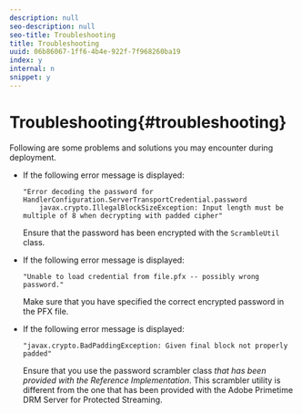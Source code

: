 ```yaml
---
description: null
seo-description: null
seo-title: Troubleshooting
title: Troubleshooting
uuid: 06b86067-1ff6-4b4e-922f-7f968260ba19
index: y
internal: n
snippet: y
---
```


# Troubleshooting{#troubleshooting}

Following are some problems and solutions you may encounter during deployment.

* If the following error message is displayed: 

  ```
  "Error decoding the password for HandlerConfiguration.ServerTransportCredential.password  
      javax.crypto.IllegalBlockSizeException: Input length must be multiple of 8 when decrypting with padded cipher"
  ```

  Ensure that the password has been encrypted with the `ScrambleUtil` class. 

* If the following error message is displayed: 

  ```
  "Unable to load credential from file.pfx -- possibly wrong password."
  ```

  Make sure that you have specified the correct encrypted password in the PFX file. 

* If the following error message is displayed: 

  ```
  "javax.crypto.BadPaddingException: Given final block not properly padded"
  ```

  Ensure that you use the password scrambler class *that has been provided with the Reference Implementation*. This scrambler utility is different from the one that has been provided with the Adobe Primetime DRM Server for Protected Streaming.

